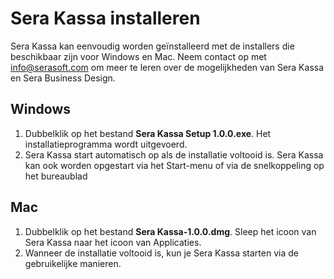 # Sera Kassa installeren

Sera Kassa kan eenvoudig worden geïnstalleerd met de installers die beschikbaar zijn voor Windows en Mac. Neem contact op met [info@serasoft.com](mailto:info@serasoft.com) om meer te leren over de mogelijkheden van Sera Kassa en Sera Business Design.

## Windows

1. Dubbelklik op het bestand **Sera Kassa Setup 1.0.0.exe**. Het installatieprogramma wordt uitgevoerd.
2. Sera Kassa start automatisch op als de installatie voltooid is. Sera Kassa kan ook worden opgestart via het Start-menu of via de snelkoppeling op het bureaublad

## Mac

1. Dubbelklik op het bestand **Sera Kassa-1.0.0.dmg**. Sleep het icoon van Sera Kassa naar het icoon van Applicaties.
2. Wanneer de installatie voltooid is, kun je Sera Kassa starten via de gebruikelijke manieren.

